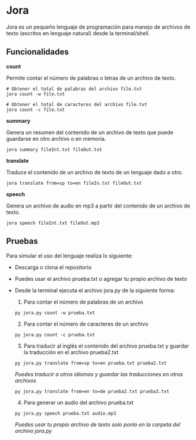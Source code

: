 
# Jora

Jora es un pequeño lenguaje de programación para manejo de archivos de texto (escritos en lenguaje natural) desde la terminal/shell.

## Funcionalidades

**count**

Permite contar el número de palabras o letras de un archivo de texto.
```
# Obtener el total de palabras del archivo file.txt
jora count -w file.txt

# Obtener el total de caracteres del archivo file.txt
jora count -c file.txt
```

**summary**

Genera un resumen del contenido de un archivo de texto que puede guardarse en 
otro archivo o en memoria.
```
jora summary fileInt.txt fileOut.txt
```

**translate**

Traduce el contenido de un archivo de texto de un lenguaje dado a otro.
```
jora translate from=sp to=en fileIn.txt fileOut.txt
```

**speech**

Genera un archivo de audio en mp3 a partir del contenido de un archivo de texto.
```
jora speech fileInt.txt fileOut.mp3
```

## Pruebas
Para simular el uso del lenguaje realiza lo siguiente:
* Descarga o clona el repositorio
* Puedes usar el archivo prueba.txt o agregar tu propio archivo de texto
* Desde la terminal ejecuta el archivo jora.py de la siguiente forma:
    1) Para contar el número de palabras de un archivo
    ```
    py jora.py count -w prueba.txt
    ```
    
    2) Para contar el número de caracteres de un archivo
    ```
    py jora.py count -c prueba.txt
    ```
    
    3) Para traducir al inglés el contenido del archivo prueba.txt y guardar la traducción en el archivo prueba2.txt
    ```
    py jora.py translate from=sp to=en prueba.txt prueba2.txt
    ```
    _Puedes traducir a otros idiomas y guardar las traducciones en otros archivos_
    ```
    py jora.py translate from=en to=de prueba2.txt prueba3.txt
    ```
    
    4) Para generar un audio del archivo prueba.txt
    ```
    py jora.py speech prueba.txt audio.mp3
    ```
    _Puedes usar tu propio archivo de texto solo ponlo en la carpeta del archivo jora.py_
